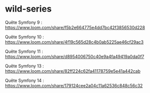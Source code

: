 # wild-series

Quête Symfony 9 : https://www.loom.com/share/f5b2e664775e4dd7bc42f3856530d228

Quête Symfony 10 : https://www.loom.com/share/4f19c565d28c4b0ab5225ae46cf29ac3

Quête Symfony 11 : https://www.loom.com/share/d8954006750c40e9a4fa49419a0da0f7

Quête Symfony 13 : https://www.loom.com/share/82ff224c62fa41178759e5e41a442cab

Quête Symfony 14 : https://www.loom.com/share/179124cee2a04c11a62536c848c56c32
